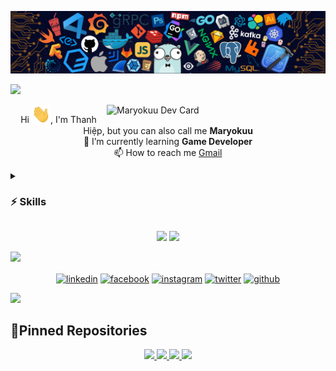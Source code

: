 <!-- Header -->
<p align="center"><a href="#"><img src="https://raw.githubusercontent.com/KevinPatel04/KevinPatel04/master/header.png"></a></p>

<!-- LINE --> <a href="#"><img src="https://user-images.githubusercontent.com/73097560/115834477-dbab4500-a447-11eb-908a-139a6edaec5c.gif"/></a>

<!-- Dev Card -->
<a target="_blank" href="https://app.daily.dev/Maryokuu"><img align="right" src="https://github.com/Maryokuu/Maryokuu/blob/main/devcard.svg" width="350" alt="Maryokuu Dev Card"/></a>

<!-- Description -->
<p align="center">
	Hi <img src="https://raw.githubusercontent.com/KevinPatel04/KevinPatel04/master/Hi.gif" width="30px"/>, I'm Thanh Hiệp, but you can also call me <b>Maryokuu</b>
	<br> 🌱 I’m currently learning <strong>Game Developer</strong>
	<br> 📫 How to reach me <a href="mailto:hieptt.2003@gmail.com">Gmail</a>
</p>

<!-- Skills -->
<details><summary><h3>⚡ Skills</h3></summary>
  <div>
    <p align="center">
      <b>Comming soon...</b>
    </p>
  </div>
</details>

<!-- Stats -->
<p align="center">
	<a href="#"><img src="https://github-readme-stats.vercel.app/api/top-langs/?username=Maryokuu&layout=compact&hide_border=true&langs_count=10&size_weight=0.5&count_weight=0.5&theme=tokyonight"/></a>
	<a href="#"><img src="https://github-readme-stats.vercel.app/api?username=Maryokuu&rank_icon=github&show_icons=truee&hide_border=true&theme=tokyonight"/></a>
</p>

<!-- LINE --> <a href="#"><img src="https://user-images.githubusercontent.com/73097560/115834477-dbab4500-a447-11eb-908a-139a6edaec5c.gif"/></a>

<!-- Contact -->
<!-- ## :link:Connect with me<img src="https://github.com/0xAbdulKhalid/0xAbdulKhalid/raw/main/assets/mdImages/handshake.gif" width ="80"> -->
<p align="center">
	<a target="blank" href="https://www.linkedin.com/in/tranthiep2912003/"><img align="center" src="https://i.imgur.com/9YcFzKc.png" alt="linkedin" height="50" width="50"/></a>
	<a target="blank" href="https://www.facebook.com/t.theip2901"><img align="center" src="https://i.imgur.com/8TclXou.png" alt="facebook" height="50" width="50"/></a>
			<a target="blank" href="https://www.instagram.com/t.theip2901/"><img align="center" src="https://i.imgur.com/l5VLeAv.png" alt="instagram" height="50" width="50"/></a>
	<a target="blank" href="https://twitter.com/t_theip2901"><img align="center" src="https://i.imgur.com/ZEjdzhy.png" alt="twitter" height="50" width="50"/></a>
	<a target="blank" href="https://github.com/Maryokuu"><img align="center" src="https://i.imgur.com/XlW7i2S.png" alt="github" height="50" width="50"/></a>
</p>

<!-- LINE --> <a href="#"><img src="https://user-images.githubusercontent.com/73097560/115834477-dbab4500-a447-11eb-908a-139a6edaec5c.gif"/></a>

<!-- Pinned Repo -->
## :link:Pinned Repositories
<p align="center">
	<a href="https://github.com/Maryokuu/Doge-Game">
		<img src="https://github-readme-stats.vercel.app/api/pin/?username=Maryokuu&show_owner=true&repo=Doge-Game&theme=tokyonight"/>
	</a>
	<a href="https://github.com/Maryokuu/Flappy-Bird">
		<img src="https://github-readme-stats.vercel.app/api/pin/?username=Maryokuu&show_owner=true&repo=Flappy-Bird&theme=tokyonight"/>
	</a>
	<a href="https://github.com/Maryokuu/Food-Management">
		<img src="https://github-readme-stats.vercel.app/api/pin/?username=Maryokuu&show_owner=true&repo=Food-Management&theme=tokyonight"/>
	</a>
	<a href="https://github.com/Maryokuu/Words-Counter">
		<img src="https://github-readme-stats.vercel.app/api/pin/?username=Maryokuu&show_owner=true&repo=Words-Counter&theme=tokyonight"/>
	</a>
</p>
